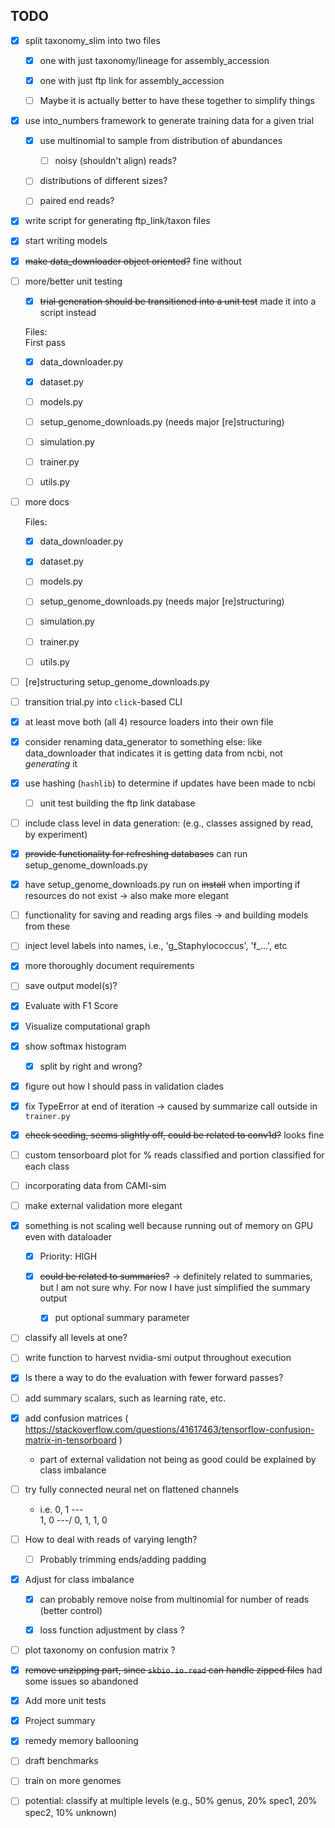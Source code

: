 ## TODO

- [x] split taxonomy_slim into two files

    - [x] one with just taxonomy/lineage for assembly_accession
    
    - [x] one with just ftp link for assembly_accession
    
    - [ ] Maybe it is actually better to have these together to simplify things
    
- [x] use  into_numbers framework to generate training data for a given trial

    - [x] use multinomial to sample from distribution of abundances
    
        - [ ] noisy (shouldn't align) reads?
        
    - [ ] distributions of different sizes?
    
    - [ ] paired end reads?

- [x] write script for generating ftp_link/taxon files

- [x] start writing models

- [x] ~~make data_downloader object oriented?~~ fine without

- [ ] more/better unit testing

    - [x] ~~trial generation should be transitioned into a unit test~~ made it into a script instead
   
    Files:  
    First pass 
    
    - [x] data_downloader.py
    
    - [x] dataset.py
    
    - [ ] models.py
    
    - [ ] setup_genome_downloads.py (needs major [re]structuring)
    
    - [ ] simulation.py
    
    - [ ] trainer.py
    
    - [ ] utils.py
    
- [ ] more docs

    Files:  
    
    - [x] data_downloader.py
    
    - [x] dataset.py
    
    - [ ] models.py
    
    - [ ] setup_genome_downloads.py (needs major [re]structuring)
    
    - [ ] simulation.py
    
    - [ ] trainer.py
    
    - [ ] utils.py
    
- [ ] [re]structuring setup_genome_downloads.py
    
- [ ] transition trial.py into `click`-based CLI

- [x] at least move both (all 4) resource loaders into their own file

- [x] consider renaming data_generator to something else: like data_downloader
that indicates it is getting data from ncbi, not _generating_ it

- [x] use hashing (`hashlib`) to determine if updates have been made to ncbi
    
    - [ ] unit test building the ftp link database
    
- [ ] include class level in data generation: (e.g., classes assigned by read, by experiment)

- [x] ~~provide functionality for refreshing databases~~ can run setup_genome_downloads.py

- [x] have setup_genome_downloads.py run on ~~install~~ when importing if resources do not exist -> also make more elegant

- [ ] functionality for saving and reading args files -> and building models from these

- [ ] inject level labels into names, i.e., 'g_Staphylococcus', 'f_...', etc

- [x] more thoroughly document requirements

- [ ] save output model(s)?

- [x] Evaluate with F1 Score

- [x] Visualize computational graph

- [x] show softmax histogram
    
    - [x] split by right and wrong?
    
- [x] figure out how I should pass in validation clades

- [x] fix TypeError at end of iteration -> caused by summarize call outside in `trainer.py`

- [x] ~~check seeding, seems slightly off, could be related to conv1d?~~ looks fine

- [ ] custom tensorboard plot for % reads classified and portion classified for each class

- [ ] incorporating data from CAMI-sim

- [ ] make external validation more elegant

- [x] something is not scaling well because running out of memory on GPU even with dataloader

    - [x] Priority: HIGH
    
    - [x] ~~could be related to summaries?~~ -> definitely related to summaries, but I am not sure why. 
         For now I have just simplified the summary output
    
        - [x] put optional summary parameter

- [ ] classify all levels at one?

- [ ] write function to harvest nvidia-smi output throughout execution

- [x] Is there a way to do the evaluation with fewer forward passes?

- [ ] add summary scalars, such as learning rate, etc.

- [x] add confusion matrices ( https://stackoverflow.com/questions/41617463/tensorflow-confusion-matrix-in-tensorboard )

    - part of external validation not being as good could be explained by class imbalance
    
- [ ] try fully connected neural net on flattened channels 

    * i.e. 0, 1   ---\
           1, 0   ---/   0, 1, 1, 0 
           
- [ ] How to deal with reads of varying length?
    
    - [ ] Probably trimming ends/adding padding
    
- [x] Adjust for class imbalance
    
    - [x] can probably remove noise from multinomial for number of reads (better control)
    
    - [x] loss function adjustment by class ? 
    
- [ ] plot taxonomy on confusion matrix ?

- [x] ~~remove unzipping part, since `skbio.io.read` can handle zipped files~~ had some issues so abandoned

- [x] Add more unit tests

- [x] Project summary

- [x] remedy memory ballooning 

- [ ] draft benchmarks

- [ ] train on more genomes

- [ ] potential: classify at multiple levels (e.g., 50% genus, 20% spec1, 20% spec2, 10% unknown)